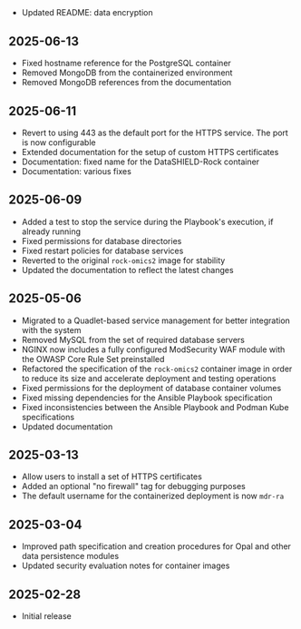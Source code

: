 ##

* Updated README: data encryption

## 2025-06-13

* Fixed hostname reference for the PostgreSQL container
* Removed MongoDB from the containerized environment
* Removed MongoDB references from the documentation

## 2025-06-11

* Revert to using 443 as the default port for the HTTPS service. The port is
  now configurable
* Extended documentation for the setup of custom HTTPS certificates
* Documentation: fixed name for the DataSHIELD-Rock container
* Documentation: various fixes

## 2025-06-09

* Added a test to stop the service during the Playbook's execution, if already
  running
* Fixed permissions for database directories
* Fixed restart policies for database services
* Reverted to the original `rock-omics2` image for stability
* Updated the documentation to reflect the latest changes

## 2025-05-06

* Migrated to a Quadlet-based service management for better integration with
  the system
* Removed MySQL from the set of required database servers
* NGINX now includes a fully configured ModSecurity WAF module with the OWASP
  Core Rule Set preinstalled
* Refactored the specification of the `rock-omics2` container image in order to
  reduce its size and accelerate deployment and testing operations
* Fixed permissions for the deployment of database container volumes
* Fixed missing dependencies for the Ansible Playbook specification
* Fixed inconsistencies between the Ansible Playbook and Podman Kube
  specifications
* Updated documentation

## 2025-03-13

* Allow users to install a set of HTTPS certificates
* Added an optional "no firewall" tag for debugging purposes
* The default username for the containerized deployment is now `mdr-ra`

## 2025-03-04

* Improved path specification and creation procedures for Opal and other data
  persistence modules
* Updated security evaluation notes for container images

## 2025-02-28

* Initial release
